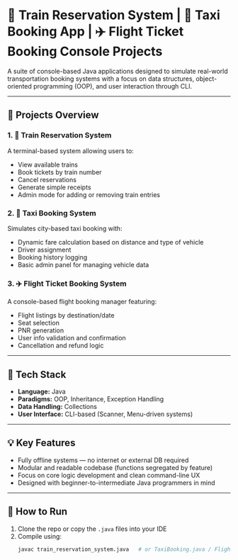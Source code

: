 # 🚆 Train Reservation System | 🚖 Taxi Booking App | ✈️ Flight Ticket Booking Console Projects

A suite of console-based Java applications designed to simulate real-world transportation booking systems with a focus on data structures, object-oriented programming (OOP), and user interaction through CLI.

---

## 📌 Projects Overview

### 1. 🚆 Train Reservation System
A terminal-based system allowing users to:
- View available trains
- Book tickets by train number
- Cancel reservations
- Generate simple receipts
- Admin mode for adding or removing train entries

### 2. 🚖 Taxi Booking System
Simulates city-based taxi booking with:
- Dynamic fare calculation based on distance and type of vehicle
- Driver assignment
- Booking history logging
- Basic admin panel for managing vehicle data

### 3. ✈️ Flight Ticket Booking System
A console-based flight booking manager featuring:
- Flight listings by destination/date
- Seat selection
- PNR generation
- User info validation and confirmation
- Cancellation and refund logic

---

## 🔧 Tech Stack

- **Language:** Java
- **Paradigms:** OOP, Inheritance, Exception Handling
- **Data Handling:**  Collections
- **User Interface:** CLI-based (Scanner, Menu-driven systems)

---

## 💡 Key Features

- Fully offline systems — no internet or external DB required
- Modular and readable codebase (functions segregated by feature)
- Focus on core logic development and clean command-line UX
- Designed with beginner-to-intermediate Java programmers in mind

---

## 🚀 How to Run

1. Clone the repo or copy the `.java` files into your IDE
2. Compile using:
   ```bash
   javac train_reservation_system.java   # or TaxiBooking.java / FlightBooking.java
